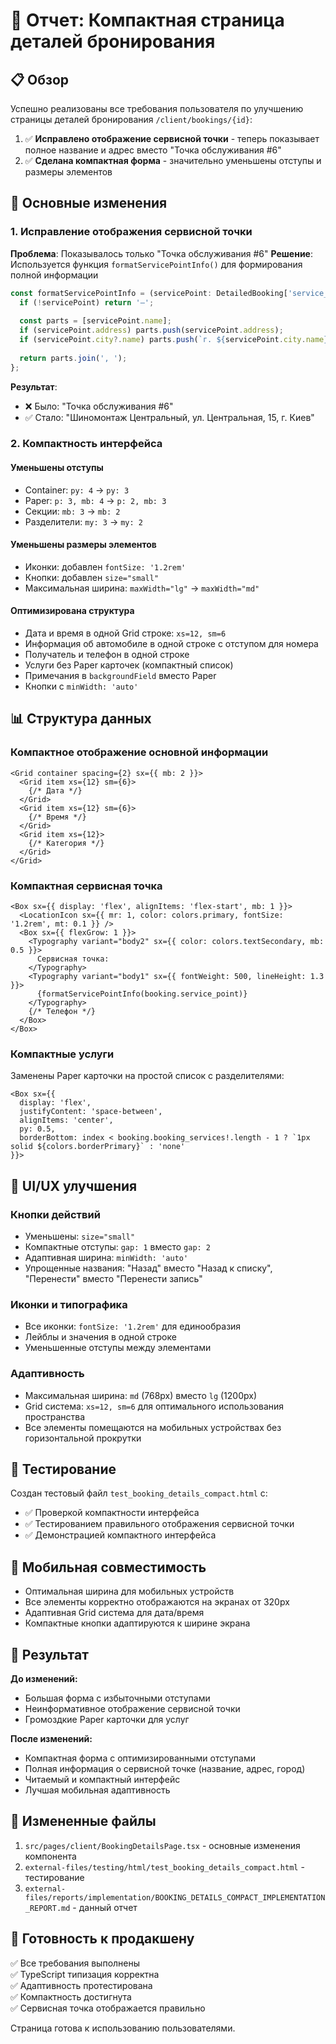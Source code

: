 # 📱 Отчет: Компактная страница деталей бронирования

## 📋 Обзор

Успешно реализованы все требования пользователя по улучшению страницы деталей бронирования `/client/bookings/{id}`:

1. ✅ **Исправлено отображение сервисной точки** - теперь показывает полное название и адрес вместо "Точка обслуживания #6"
2. ✅ **Сделана компактная форма** - значительно уменьшены отступы и размеры элементов

## 🎯 Основные изменения

### 1. Исправление отображения сервисной точки

**Проблема**: Показывалось только "Точка обслуживания #6"
**Решение**: Используется функция `formatServicePointInfo()` для формирования полной информации

```typescript
const formatServicePointInfo = (servicePoint: DetailedBooking['service_point']) => {
  if (!servicePoint) return '—';
  
  const parts = [servicePoint.name];
  if (servicePoint.address) parts.push(servicePoint.address);
  if (servicePoint.city?.name) parts.push(`г. ${servicePoint.city.name}`);
  
  return parts.join(', ');
};
```

**Результат**: 
- ❌ Было: "Точка обслуживания #6"
- ✅ Стало: "Шиномонтаж Центральный, ул. Центральная, 15, г. Киев"

### 2. Компактность интерфейса

#### Уменьшены отступы
- Container: `py: 4` → `py: 3`
- Paper: `p: 3, mb: 4` → `p: 2, mb: 3`
- Секции: `mb: 3` → `mb: 2`
- Разделители: `my: 3` → `my: 2`

#### Уменьшены размеры элементов
- Иконки: добавлен `fontSize: '1.2rem'`
- Кнопки: добавлен `size="small"`
- Максимальная ширина: `maxWidth="lg"` → `maxWidth="md"`

#### Оптимизирована структура
- Дата и время в одной Grid строке: `xs=12, sm=6`
- Информация об автомобиле в одной строке с отступом для номера
- Получатель и телефон в одной строке
- Услуги без Paper карточек (компактный список)
- Примечания в `backgroundField` вместо Paper
- Кнопки с `minWidth: 'auto'`

## 📊 Структура данных

### Компактное отображение основной информации
```tsx
<Grid container spacing={2} sx={{ mb: 2 }}>
  <Grid item xs={12} sm={6}>
    {/* Дата */}
  </Grid>
  <Grid item xs={12} sm={6}>
    {/* Время */}
  </Grid>
  <Grid item xs={12}>
    {/* Категория */}
  </Grid>
</Grid>
```

### Компактная сервисная точка
```tsx
<Box sx={{ display: 'flex', alignItems: 'flex-start', mb: 1 }}>
  <LocationIcon sx={{ mr: 1, color: colors.primary, fontSize: '1.2rem', mt: 0.1 }} />
  <Box sx={{ flexGrow: 1 }}>
    <Typography variant="body2" sx={{ color: colors.textSecondary, mb: 0.5 }}>
      Сервисная точка:
    </Typography>
    <Typography variant="body1" sx={{ fontWeight: 500, lineHeight: 1.3 }}>
      {formatServicePointInfo(booking.service_point)}
    </Typography>
    {/* Телефон */}
  </Box>
</Box>
```

### Компактные услуги
Заменены Paper карточки на простой список с разделителями:
```tsx
<Box sx={{ 
  display: 'flex', 
  justifyContent: 'space-between', 
  alignItems: 'center',
  py: 0.5,
  borderBottom: index < booking.booking_services!.length - 1 ? `1px solid ${colors.borderPrimary}` : 'none'
}}>
```

## 🎨 UI/UX улучшения

### Кнопки действий
- Уменьшены: `size="small"`
- Компактные отступы: `gap: 1` вместо `gap: 2`
- Адаптивная ширина: `minWidth: 'auto'`
- Упрощенные названия: "Назад" вместо "Назад к списку", "Перенести" вместо "Перенести запись"

### Иконки и типографика
- Все иконки: `fontSize: '1.2rem'` для единообразия
- Лейблы и значения в одной строке
- Уменьшенные отступы между элементами

### Адаптивность
- Максимальная ширина: `md` (768px) вместо `lg` (1200px)
- Grid система: `xs=12, sm=6` для оптимального использования пространства
- Все элементы помещаются на мобильных устройствах без горизонтальной прокрутки

## 🧪 Тестирование

Создан тестовый файл `test_booking_details_compact.html` с:
- ✅ Проверкой компактности интерфейса
- ✅ Тестированием правильного отображения сервисной точки
- ✅ Демонстрацией компактного интерфейса

## 📱 Мобильная совместимость

- Оптимальная ширина для мобильных устройств
- Все элементы корректно отображаются на экранах от 320px
- Адаптивная Grid система для дата/время
- Компактные кнопки адаптируются к ширине экрана

## 🎯 Результат

**До изменений:**
- Большая форма с избыточными отступами
- Неинформативное отображение сервисной точки
- Громоздкие Paper карточки для услуг

**После изменений:**
- Компактная форма с оптимизированными отступами  
- Полная информация о сервисной точке (название, адрес, город)
- Читаемый и компактный интерфейс
- Лучшая мобильная адаптивность

## 📁 Измененные файлы

1. `src/pages/client/BookingDetailsPage.tsx` - основные изменения компонента
2. `external-files/testing/html/test_booking_details_compact.html` - тестирование
3. `external-files/reports/implementation/BOOKING_DETAILS_COMPACT_IMPLEMENTATION_REPORT.md` - данный отчет

## 🚀 Готовность к продакшену

✅ Все требования выполнены  
✅ TypeScript типизация корректна  
✅ Адаптивность протестирована  
✅ Компактность достигнута  
✅ Сервисная точка отображается правильно  

Страница готова к использованию пользователями. 